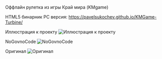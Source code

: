 Оффлайн рулетка из игры Край мира (KMgame)

HTML5 бинарник PC версия:
https://pavelsukochev.github.io/KMGame-Turbine/

Иллюстрация к проекту
![Иллюстрация к проекту](https://pavelsukochev.github.io/KMGame-Turbine/img/Screenshot_1.png)

NoGovnoCode
![NoGovnoCode](https://pavelsukochev.github.io/KMGame-Turbine/img/Screenshot_2.png)

Оригинал
![Оригинал](https://pavelsukochev.github.io/KMGame-Turbine/img/Screenshot_3_ORG.png)
